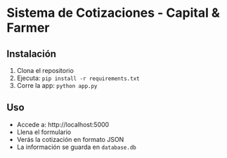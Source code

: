 # Sistema de Cotizaciones - Capital & Farmer

## Instalación

1. Clona el repositorio
2. Ejecuta: `pip install -r requirements.txt`
3. Corre la app: `python app.py`

## Uso

- Accede a: http://localhost:5000
- Llena el formulario
- Verás la cotización en formato JSON
- La información se guarda en `database.db`
